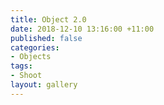 ```yaml
---
title: Object 2.0
date: 2018-12-10 13:16:00 +11:00
published: false
categories:
- Objects
tags:
- Shoot
layout: gallery
---
```


